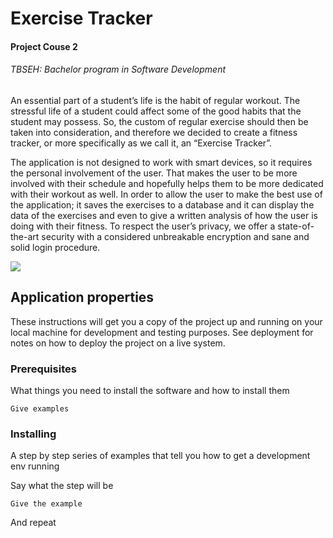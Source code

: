 # Exercise Tracker

#### Project Couse 2

###### TBSEH: Bachelor program in Software Development

An essential part of a student’s life is the habit of regular workout. The stressful life of a student could affect some of the good habits that the student may possess. So, the custom of regular exercise should then be taken into consideration, and therefore we decided to create a fitness tracker, or more specifically as we call it, an “Exercise Tracker”. 

The application is not designed to work with smart devices, so it requires the personal involvement of the user. That makes the user to be more involved with their schedule and hopefully helps them to be more dedicated with their workout as well. In order to allow the user to make the best use of the application; it saves the exercises to a database and it can display the data of the exercises and even to give a written analysis of how the user is doing with their fitness. To respect the user’s privacy, we offer a state-of-the-art security with a considered unbreakable encryption and sane and solid login procedure.

![](https://imgur.com/a/ohFWGyq)



## Application properties

These instructions will get you a copy of the project up and running on your local machine for development and testing purposes. See deployment for notes on how to deploy the project on a live system.

### Prerequisites

What things you need to install the software and how to install them

```
Give examples
```

### Installing

A step by step series of examples that tell you how to get a development env running

Say what the step will be

```
Give the example
```

And repeat
